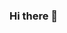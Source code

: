 ### Hi there 👋

<!--
**RoseLee-star/RoseLee-star** is a ✨ _special_ ✨ repository because its `README.md` (this file) appears on your GitHub profile.

Here are some ideas to get you started:

- 🔭 I’m currently working on 福大至诚
- 🌱 I’m currently learning Software engineering
- 👯 I’m looking to collaborate on teamwork
- 🤔 I’m looking for help with study
- 💬 Ask me about what you like
- 📫 How to reach me: 2122492523
- 😄 Pronouns: ...
- ⚡ Fun fact: ...
-->
